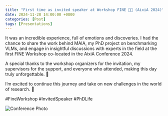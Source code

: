 ```yaml
---
title: "First time as invited speaker at Workshop FINE 🎤✨ (AixiA 2024)"
date: 2024-11-28 14:00:00 +0800
categories: [Post]
tags: [Presentations]
---
```



It was an incredible experience, full of emotions and discoveries. I had the chance to share the work behind MAIA, my PhD project on benchmarking VLMs, and engage in insightful discussions with experts in the field at the first FINE Workshop co-located in the AixiA Conference 2024.

A special thanks to the workshop organizers for the invitation, my supervisors for the support, and everyone who attended, making this day truly unforgettable. 🙏

I’m excited to continue this journey and take on new challenges in the world of research. 🚀

#FineWorkshop #InvitedSpeaker #PhDLife

![Conference Photo](https://media.licdn.com/dms/image/v2/D4D22AQEsSfe0xAqY0Q/feedshare-shrink_800/feedshare-shrink_800/0/1732813036970?e=1735776000&v=beta&t=8ZgERbH08Y-hBxx66cN-Zt3Fs85heV9kzG1NnMYtuZQ)